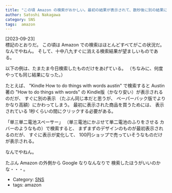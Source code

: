 ```yaml
---
title: "この頃 Amazon の検索がおかしい。最初の結果が表示されて、数秒後に別の結果にすりかわる。たいていは最初の結果が望ましい情報なので、クリック早打ちを練習しなければならない。なぜだ？ ---わけわからん"
author: Satoshi Nakagawa
category: SNS
tags:  amazon
---
```


[2023-09-23]  
 標記のとおりだ。
この頃は Amazon での検索はほとんどすべてがこの状況だ。
なんでやねん。
そして、十中八九すぐに消える検索結果が望ましいものである。

 以下の例は、たまたま今日検索したものだけをあげている。
（ちなみに、何度やっても同じ結果になった。）

 たとえば、
"Kindle How to do things with words austin"
で検索すると Austin 著の
"How to do things with words" の
Kindle版（かなり安い）が表示されるのだが、
すぐに別の表示
（たぶん同じ本だと思うが、
ペーパーバック版でよりかなり高額）にかわってしまう。
最初に表示された商品を買うためには、
表示されている 1秒くらいの間にクリックする必要がある。

 「単三単二電池スペーサー」
（単三電池にかぶせて単二電池のふりをさせる
カバーのようなもの）で検索すると、
まずまずのデザインのものが最初表示されるのだが、
すぐに表示が変化して、
100円ショップで売っていそうなものだけが表示される。

 なんでやねん。

 たぶん Amazon の外側から Google なりなんなりで
検索したほうがいいのかな・・・。

- Category: [SNS](categories.html#SNS)
- tags:  amazon
